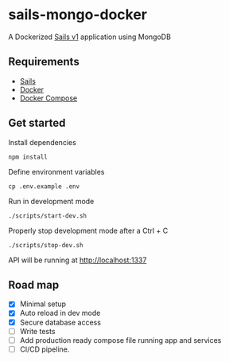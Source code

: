 # sails-mongo-docker

A Dockerized [Sails v1](https://sailsjs.com) application using MongoDB

## Requirements

- [Sails](https://sailsjs.com/get-started)
- [Docker](https://docs.docker.com/get-docker/)
- [Docker Compose](https://docker-docs.netlify.app/compose/install/)

## Get started

Install dependencies
```shell
npm install
```

Define environment variables
```shell
cp .env.example .env
```

Run in development mode
```shell
./scripts/start-dev.sh
```

Properly stop development mode after a Ctrl + C
```shell
./scripts/stop-dev.sh
```

API will be running at [http://localhost:1337](http://localhost:1337)

## Road map

- [x] Minimal setup
- [x] Auto reload in dev mode
- [x] Secure database access
- [ ] Write tests
- [ ] Add production ready compose file running app and services
- [ ] CI/CD pipeline.
